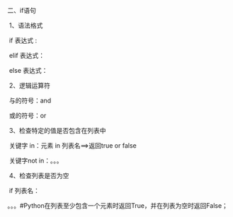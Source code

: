 二、if语句

​	1、语法格式

​		if 表达式 :

​		elif 表达式：

​		else 表达式：

​	2、逻辑运算符

​		与的符号：and

​		或的符号：or

​	3、检查特定的值是否包含在列表中

​		关键字 in：元素 in 列表名==>返回true or false

​		关键字not in：。。。

​	4、检查列表是否为空

​		if 列表名：

​			。。。#Python在列表至少包含一个元素时返回True，并在列表为空时返回False；

